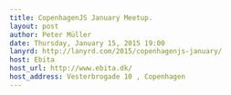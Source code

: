 ```yaml
---
title: CopenhagenJS January Meetup.
layout: post
author: Peter Müller
date: Thursday, January 15, 2015 19:00
lanyrd: http://lanyrd.com/2015/copenhagenjs-january/
host: Ebita
host_url: http://www.ebita.dk/
host_address: Vesterbrogade 10 , Copenhagen
---
```


